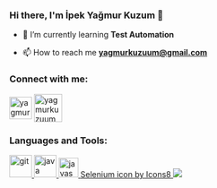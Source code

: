 ### Hi there, I'm İpek Yağmur Kuzum 👋


- 🌱 I’m currently learning **Test Automation**

- 📫 How to reach me **yagmurkuzuum@gmail.com**


<h3 align="left">Connect with me:</h3>
<p align="left">
<a href="https://www.linkedin.com/in/ipekyagmurkuzum/" target="blank"><img align="center" src="https://img.icons8.com/doodle/48/000000/linkedin--v2.png" alt="yagmurkuzuum" height="40" width="40" /></a>
<a href="https://instagram.com/yagmurkuzuum" target="blank"><img align="center" src="https://img.icons8.com/plasticine/100/000000/instagram.png" alt="yagmurkuzuum" height="50" width="50" /></a>


<h3 align="left">Languages and Tools:</h3>
<p align="left">
  <a href="https://icons8.com/icon/20906/git" target="_blank"> <img src="https://img.icons8.com/color/48/000000/git.png" alt="git" width="40" height="40"/>
  <a href="https://icons8.com/icon/GPfHz0SM85FX/java"> <img src="https://img.icons8.com/color/48/000000/java-coffee-cup-logo--v2.png" target="_blank" alt="java" width="40" height="40"/> 
  <a href="https://icons8.com/icon/EPbEfEa7o8CB/postman-is-the-only-complete-api-development-environment" target="_blank"> <img src="https://img.icons8.com/external-tal-revivo-color-tal-revivo/48/000000/external-postman-is-the-only-complete-api-development-environment-logo-color-tal-revivo.png" alt="javascript" width="35" height="35"/>
  <a target="_blank" href="https://icons8.com/icon/VOnRj9vGpXV8/selenium">Selenium icon by Icons8 <img src="https://img.icons8.com/stickers/100/000000/selenium-test-automation.png" </a> 
